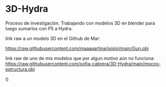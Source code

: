 # 3D-Hydra
Proceso de investigación. Trabajando con modelos 3D en blender para luego sumarlos con P5 a Hydra.

link raw a un modelo 3D en el Github de Mar:

https://raw.githubusercontent.com/maaaaartina/jsjsjsj/main/Gun.obj

link raw de uno de mis modelos que por algun motivo aún no funciona:
https://raw.githubusercontent.com/sofia-cabrera/3D-Hydra/main/mocos-estructura.obj



()
